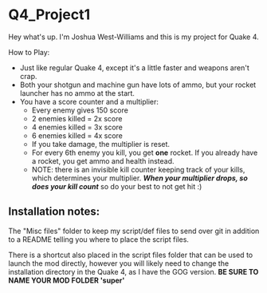 # Q4_Project1

Hey what's up. I'm Joshua West-Williams and this is my project for Quake 4.

How to Play:

* Just like regular Quake 4, except it's a little faster and weapons aren't crap.
* Both your shotgun and machine gun have lots of ammo, but your rocket launcher has no ammo at the start.
* You have a score counter and a multiplier:
   * Every enemy gives 150 score
   * 2 enemies killed = 2x score
   * 4 enemies killed = 3x score
   * 6 enemies killed = 4x score
   * If you take damage, the multiplier is reset.
   * For every 6th enemy you kill, you get **one** rocket. If you already have a rocket, you get ammo and health instead.
   * NOTE: there is an invisible kill counter keeping track of your kills, which determines your multiplier. ***When your multiplier drops, so does your kill count*** so do your best to not get hit :)


## Installation notes:

The "Misc files" folder to keep my script/def files to send over git in addition to a README telling you where to place the script files.

There is a shortcut also placed in the script files folder that can be used to launch the mod directly, however you will likely need to change the installation directory in the Quake 4, as I have the GOG version. **BE SURE TO NAME YOUR MOD FOLDER 'super'**
